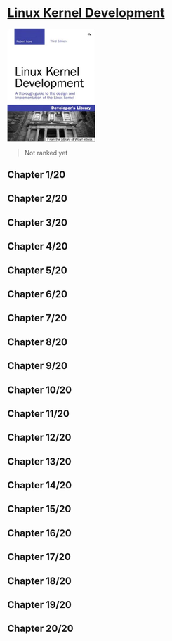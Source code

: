 # [Linux Kernel Development](https://www.amazon.com/Linux-Kernel-Development-Robert-Love/dp/0672329468/ref=sr_1_3?keywords=9780672329463&qid=1660591295&sr=8-3)
<img alt="Linux Kernel Development" src="../covers/9780672329463.jpg" width="200"/>

> Not ranked yet

## Chapter 1/20
## Chapter 2/20
## Chapter 3/20
## Chapter 4/20
## Chapter 5/20
## Chapter 6/20
## Chapter 7/20
## Chapter 8/20
## Chapter 9/20
## Chapter 10/20
## Chapter 11/20
## Chapter 12/20
## Chapter 13/20
## Chapter 14/20
## Chapter 15/20
## Chapter 16/20
## Chapter 17/20
## Chapter 18/20
## Chapter 19/20
## Chapter 20/20
